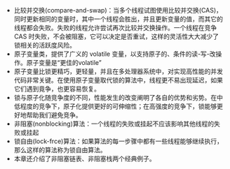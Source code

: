 * 比较并交换(compare-and-swap)：当多个线程试图使用比较并交换(CAS)，同时更新相同的变量时，其中一个线程会胜出，并且更新变量的值，而其它的线程都会失败。失败的线程允许尝试再次比较并交换操作。一个线程在竞争 CAS 时失败，不会被阻塞，它可以决定是否重试，这样的灵活性大大减少了锁相关的活跃度风险。
* 原子变量类，提供了广义的 volatile 变量，以支持原子的、条件的读-写-改操作。原子变量是“更佳的volatile”
* 原子变量比锁更精巧，更轻量，并且在多处理器系统中，对实现高性能的并发代码非常关键。在使用原子变量取代锁的算法中，线程更不易出现延迟，如果它们遇到竟争，也更容易恢复。
* 锁与原子化随竞争度的不同，性能发生的改变阐明了各自的优势和劣势。在中低程度的竞争下，原子化提供更好的可伸缩性；在高强度的竞争下，锁能够更好地帮助我们避免竞争。
* 非阻塞(nonblocking)算法：一个线程的失败或挂起不应该影响其他线程的失败或挂起
* 锁自由(lock-frce)算法：如果算法的每一步骤中都有一些线程能够继续执行，那么这样的算法称为锁自由算法。
* 本章还介绍了非阻塞链表、非阻塞栈两个经典例子。

